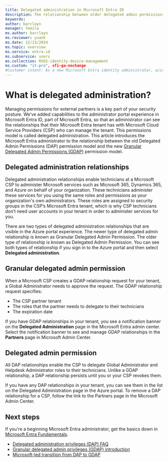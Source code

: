 ```yaml
---
title: Delegated administration in Microsoft Entra ID
description: The relationship between older delegated admin permissions and new granular delegated admin permissions in Microsoft Entra ID
keywords: 
author: barclayn
manager: femila
ms.author: barclayn
ms.reviewer: yuank
ms.date: 12/13/2024
ms.topic: overview
ms.service: entra-id
ms.subservice: users
ms.collection: M365-identity-device-management
ms.custom: "it-pro", sfi-ga-nochange
#Customer intent: As a new Microsoft Entra identity administrator, access management requires me to understand the permissions of partners who have access to our resources.
---
```

# What is delegated administration?

Managing permissions for external partners is a key part of your security posture. We’ve added capabilities to the administrator portal experience in Microsoft Entra ID, part of Microsoft Entra, so that an administrator can see the relationships that their Microsoft Entra tenant has with Microsoft Cloud Service Providers (CSP) who can manage the tenant. This permissions model is called delegated administration. This article introduces the Microsoft Entra administrator to the relationship between the old Delegated Admin Permissions (DAP) permission model and the new [Granular Delegated Admin Permissions (GDAP)](/partner-center/gdap-introduction) permission model.

## Delegated administration relationships

Delegated administration relationships enable technicians at a Microsoft CSP to administer Microsoft services such as Microsoft 365, Dynamics 365, and Azure on behalf of your organization. These technicians administer these services for you using the same roles and permissions as your organization's own administrators. These roles are assigned to security groups in the CSP’s Microsoft Entra tenant, which is why CSP technicians don’t need user accounts in your tenant in order to administer services for you.

There are two types of delegated administration relationships that are visible in the Azure portal experience. The newer type of delegated admin relationship is known as Granular Delegated Admin Permission. The older type of relationship is known as Delegated Admin Permission. You can see both types of relationship if you sign in to the Azure portal and then select **Delegated administration**.

## Granular delegated admin permission
When a Microsoft CSP creates a GDAP relationship request for your tenant, a Global Administrator needs to approve the request. The GDAP relationship request specifies:

- The CSP partner tenant
- The roles that the partner needs to delegate to their technicians
- The expiration date

If you have GDAP relationships in your tenant, you see a notification banner on the **Delegated Administration** page in the Microsoft Entra admin center. Select the notification banner to see and manage GDAP relationships in the **Partners** page in Microsoft Admin Center.

## Delegated admin permission

All DAP relationships enable the CSP to delegate Global Administrator and Helpdesk Administrator roles to their technicians. Unlike a GDAP relationship, a DAP relationship persists until you or your CSP revokes them.

If you have any DAP relationships in your tenant, you can see them in the list on the Delegated Administration page in the Azure portal. To remove a DAP relationship for a CSP, follow the link to the Partners page in the Microsoft Admin Center.

## Next steps

If you're a beginning Microsoft Entra administrator, get the basics down in [Microsoft Entra Fundamentals](~/fundamentals/index.yml).

- [Delegated administration privileges (DAP) FAQ](/partner-center/dap-faq)
- [Granular delegated admin privileges (GDAP) introduction](/partner-center/gdap-introduction)
- [Microsoft-led transition from DAP to GDAP](/partner-center/gdap-microsoft-led-transition)
